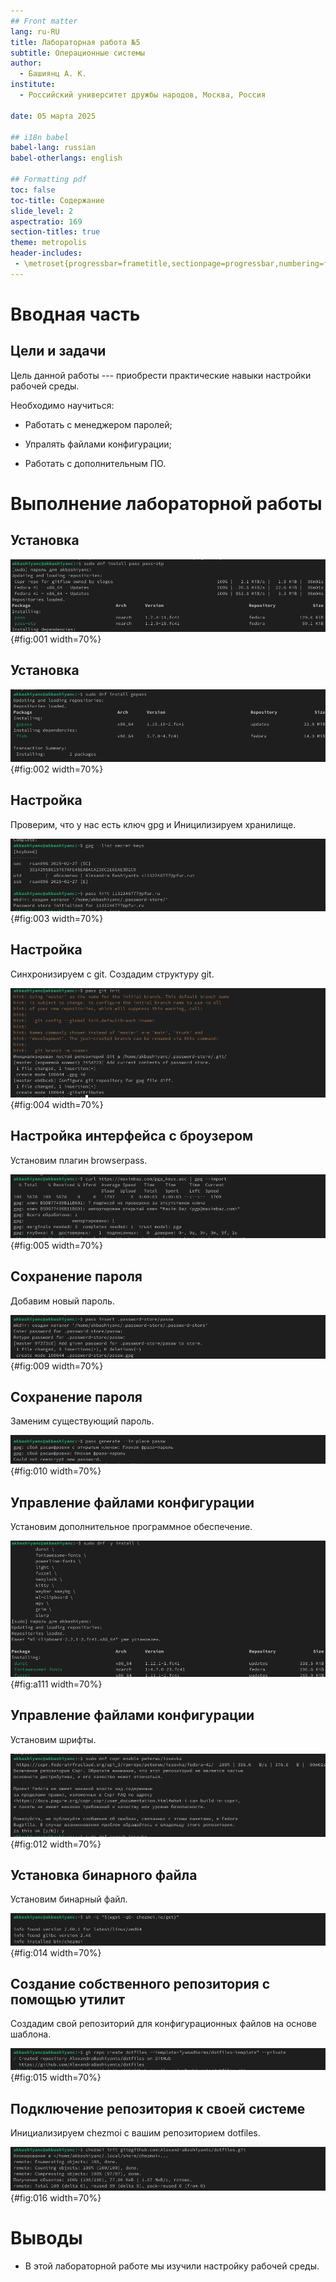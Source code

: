```yaml
---
## Front matter
lang: ru-RU
title: Лабораторная работа №5
subtitle: Операционные системы
author:
  - Башиянц А. К.
institute:
  - Российский университет дружбы народов, Москва, Россия

date: 05 марта 2025

## i18n babel
babel-lang: russian
babel-otherlangs: english

## Formatting pdf
toc: false
toc-title: Содержание
slide_level: 2
aspectratio: 169
section-titles: true
theme: metropolis
header-includes:
 - \metroset{progressbar=frametitle,sectionpage=progressbar,numbering=fraction}
---
```




# Вводная часть

## Цели и задачи

Цель данной работы --- приобрести практические навыки настройки рабочей среды.

Необходимо научиться:

* Работать с менеджером паролей;

* Упралять файлами конфигурации;

* Работать с дополнительным ПО.


# Выполнение лабораторной работы

## Установка

![Установка pass](image/1_pass.png){#fig:001 width=70%}

## Установка

![Установка gopass](image/2_gopass.png){#fig:002 width=70%}

## Настройка

Проверим, что у нас есть ключ gpg и Иницилизируем хранилище.

![Проверка ключей](image/3_list.png){#fig:003 width=70%}

## Настройка

Синхронизируем с git. Создадим структуру git.

![Инициализация хранилища](image/4_init.png){#fig:004 width=70%}

## Настройка интерфейса с броузером

Установим плагин browserpass.

![Установка browserpass](image/5_curl.png){#fig:005 width=70%}

## Сохранение пароля

Добавим новый пароль.

![Добавление пароля](image/9_insert.png){#fig:009 width=70%}

## Сохранение пароля

Заменим существующий пароль.

![Замена пароля](image/10_gene.png){#fig:010 width=70%}

## Управление файлами конфигурации

Установим дополнительное программное обеспечение.

![Установка](image/11_inst.png){#fig:a111 width=70%}

## Управление файлами конфигурации

Установим шрифты.

![Установка шрифтов](image/12_corp.png){#fig:012 width=70%}

## Установка бинарного файла

Установим бинарный файл.

![Установка бинарного файла](image/14_wget.png){#fig:014 width=70%}

## Создание собственного репозитория с помощью утилит

Создадим свой репозиторий для конфигурационных файлов на основе шаблона.

![Создание репозитория](image/15_gh.png){#fig:015 width=70%}

## Подключение репозитория к своей системе

Инициализируем chezmoi с вашим репозиторием dotfiles.

![Инициализация chezmoi](image/16_init.png){#fig:016 width=70%}

    
# Выводы

- В этой лабораторной работе мы изучили настройку рабочей среды.

